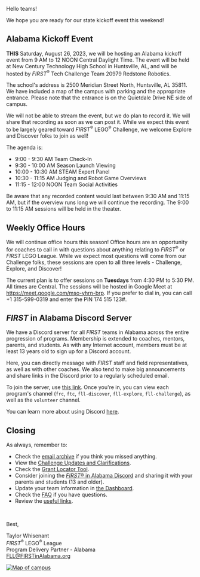 Hello teams!

We hope you are ready for our state kickoff event this weekend!

## Alabama Kickoff Event

**THIS** Saturday, August 26, 2023, we will be hosting an Alabama kickoff event from 9 AM to 12 NOON Central Daylight Time. The event will be held at New Century Technology High School in Huntsville, AL, and will be hosted by *FIRST*<sup>&reg;</sup> Tech Challenge Team 20979 Redstone Robotics. 

The school's address is 2500 Meridian Street North, Huntsville, AL 35811. We have included a map of the campus with parking and the appropriate entrance. Please note that the entrance is on the Quietdale Drive NE side of campus.

We will not be able to stream the event, but we do plan to record it. We will share that recording as soon as we can post it. While we expect this event to be largely geared toward *FIRST*<sup>&reg;</sup> LEGO<sup>&reg;</sup> Challenge, we welcome Explore and Discover folks to join as well!

The agenda is:
- 9:00 - 9:30 AM Team Check-In
- 9:30 - 10:00 AM Season Launch Viewing
- 10:00 - 10:30 AM STEAM Expert Panel
- 10:30 - 11:15 AM Judging and Robot Game Overviews
- 11:15 - 12:00 NOON Team Social Activities

Be aware that any recorded content would last between 9:30 AM and 11:15 AM, but if the overview runs long we will continue the recording. The 9:00 to 11:15 AM sessions will be held in the theater.


## Weekly Office Hours

We will continue office hours this season! Office hours are an opportunity for coaches to call in with questions about anything relating to *FIRST*<sup>&reg;</sup> or *FIRST* LEGO League. While we expect most questions will come from our Challenge folks, these sessions are open to all three levels - Challenge, Explore, and Discover!

The current plan is to offer sessions on **Tuesdays** from 4:30 PM to 5:30 PM. All times are Central. The sessions will be hosted in Google Meet at https://meet.google.com/mso-yhrn-brp. If you prefer to dial in, you can call +1 315-599-0319 and enter the PIN 174 515 123#.


## *FIRST* in Alabama Discord Server

We have a Discord server for all *FIRST* teams in Alabama across the entire progression of programs. Membership is extended to coaches, mentors, parents, and students. As with any Internet account, members must be at least 13 years old to sign up for a Discord account.

Here, you can directly message with *FIRST* staff and field representatives, as well as with other coaches. We also tend to make big announcements and share links in the Discord prior to a regularly scheduled email.

To join the server, use [this link](https://discord.gg/XfurbWERQ8). Once you're in, you can view each program's channel (`frc`, `ftc`, `fll-discover`, `fll-explore`, `fll-challenge`), as well as the `volunteer` channel.

You can learn more about using Discord [here](https://support.discord.com/hc/en-us/articles/360045138571-Beginner-s-Guide-to-Discord).


## Closing

As always, remember to:
- Check the [email archive](https://github.com/drewwhis/alabama-first-lego-league/tree/main/2023-2024/email-blasts) if you think you missed anything.
- View the [Challenge Updates and Clarifications](https://firstinspiresst01.blob.core.windows.net/first-in-show-masterpiece/fll-challenge/fll-challenge-masterpiece-challenge-updates.pdf).
- Check the [Grant Locator Tool](https://www.firstinspires.org/robotics/team-grants).
- Consider joining the [*FIRST*&reg; in Alabama Discord](http://discord.gg/XfurbWERQ8) and sharing it with your parents and students (13 and older).
- Update your team information in [the Dashboard](https://my.firstinspires.org/Dashboard/).
- Check the [FAQ](https://github.com/drewwhis/alabama-first-lego-league/wiki/Frequently-Asked-Questions) if you have questions.
- Review the [useful links](https://github.com/drewwhis/alabama-first-lego-league/wiki/Useful-Links).

<br />

Best,
<p>
  Taylor Whisenant<br />
  <i>FIRST</i><sup>&reg;</sup> LEGO<sup>&reg;</sup> League<br />
  Program Delivery Partner - Alabama<br >
  <a href="mailto:fll@firstinalabama.org">FLL@FIRSTinAlabama.org</a>
</p>

<a href="https://i.imgur.com/O1otFpf.png"><img src="https://i.imgur.com/O1otFpf.png" title="Map of campus"></a>